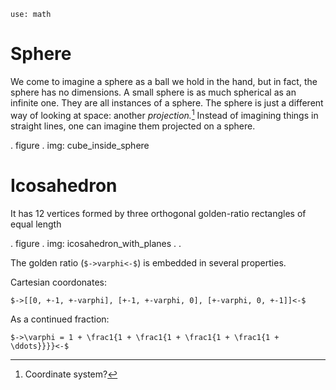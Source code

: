 `use: math`

# Sphere

We come to imagine a sphere as a ball we hold in the hand, but in fact, the sphere has no dimensions. A small sphere is as much spherical as an infinite one. They are all instances of a sphere. The sphere is just a different way of looking at space: another _projection._[^1] Instead of imagining things in straight lines, one can imagine them projected on a sphere.

. figure .
    img: cube_inside_sphere

[^1]: Coordinate system?

# Icosahedron

It has 12 vertices formed by three orthogonal golden-ratio rectangles of equal length

. figure .
    img: icosahedron_with_planes
.        .

The golden ratio (`$->varphi<-$`) is embedded in several properties.

Cartesian coordonates:

```
$->[[0, +-1, +-varphi], [+-1, +-varphi, 0], [+-varphi, 0, +-1]]<-$
```

As a continued fraction:

```
$->\varphi = 1 + \frac1{1 + \frac1{1 + \frac1{1 + \frac1{1 + \ddots}}}}<-$
```